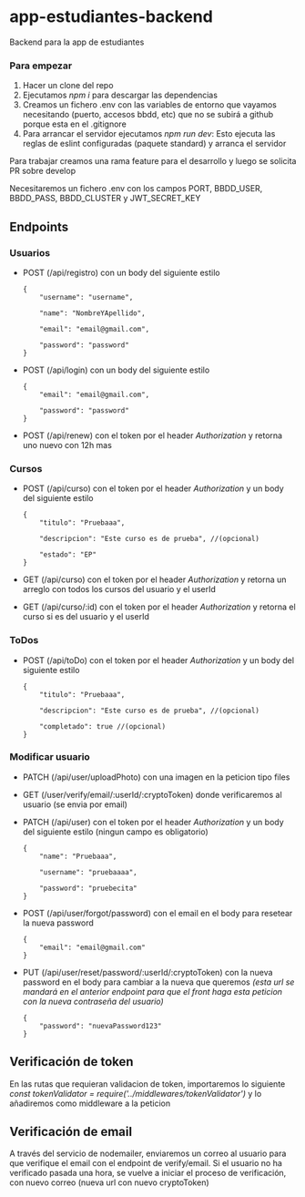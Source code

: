 # app-estudiantes-backend

Backend para la app de estudiantes

### Para empezar

1. Hacer un clone del repo
2. Ejecutamos _npm i_ para descargar las dependencias
3. Creamos un fichero .env con las variables de entorno que vayamos necesitando (puerto, accesos bbdd, etc) que no se subirá a github porque esta en el .gitignore
4. Para arrancar el servidor ejecutamos _npm run dev_: Esto ejecuta las reglas de eslint configuradas (paquete standard) y arranca el servidor

Para trabajar creamos una rama feature para el desarrollo y luego se solicita PR sobre develop

Necesitaremos un fichero .env con los campos PORT, BBDD_USER, BBDD_PASS, BBDD_CLUSTER y JWT_SECRET_KEY

## Endpoints

### Usuarios

- POST (/api/registro) con un body del siguiente estilo

      {
          "username": "username",

          "name": "NombreYApellido",

          "email": "email@gmail.com",

          "password": "password"
      }
    
- POST (/api/login) con un body del siguiente estilo

      {
          "email": "email@gmail.com",

          "password": "password"
      }

- POST (/api/renew) con el token por el header _Authorization_ y retorna uno nuevo con 12h mas

### Cursos

- POST (/api/curso) con el token por el header _Authorization_ y un body del siguiente estilo

      {
          "titulo": "Pruebaaa",

          "descripcion": "Este curso es de prueba", //(opcional)

          "estado": "EP"
      }

- GET (/api/curso) con el token por el header _Authorization_ y retorna un arreglo con todos los cursos del usuario y el userId

- GET (/api/curso/:id) con el token por el header _Authorization_ y retorna el curso si es del usuario y el userId

### ToDos

- POST (/api/toDo) con el token por el header _Authorization_ y un body del siguiente estilo

      {
          "titulo": "Pruebaaa",

          "descripcion": "Este curso es de prueba", //(opcional)

          "completado": true //(opcional)
      }

### Modificar usuario

- PATCH (/api/user/uploadPhoto) con una imagen en la peticion tipo files

- GET (/user/verify/email/:userId/:cryptoToken) donde verificaremos al usuario (se envia por email)

- PATCH (/api/user) con el token por el header _Authorization_ y un body del siguiente estilo (ningun campo es obligatorio)

      {
          "name": "Pruebaaa",

          "username": "pruebaaaa",

          "password": "pruebecita"
      }

- POST (/api/user/forgot/password) con el email en el body para resetear la nueva password

      {
          "email": "email@gmail.com"
      }

- PUT (/api/user/reset/password/:userId/:cryptoToken) con la nueva password en el body para cambiar a la nueva que queremos _(esta url se mandará en el anterior endpoint para que el front haga esta peticion con la nueva contraseña del usuario)_

      {
          "password": "nuevaPassword123"
      }

## Verificación de token

En las rutas que requieran validacion de token, importaremos lo siguiente _const tokenValidator = require('../middlewares/tokenValidator')_ y lo añadiremos como middleware a la peticion

## Verificación de email

A través del servicio de nodemailer, enviaremos un correo al usuario para que verifique el email con el endpoint de verify/email. Si el usuario no ha verificado pasada una hora, se vuelve a iniciar el proceso de verificación, con nuevo correo (nueva url con nuevo cryptoToken)
